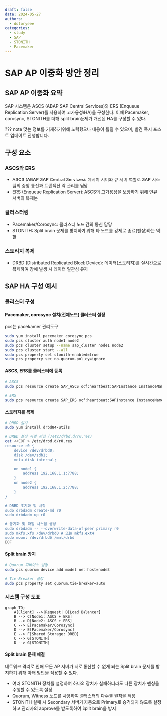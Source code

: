 ```yaml
---
draft: false
date: 2024-05-27
authors:
  - dotoryeee
categories:
  - study
  - SAP
  - STONITH
  - Pacemaker
---
```

# SAP AP 이중화 방안 정리

## SAP AP 이중화 요약

SAP 시스템은 ASCS (ABAP SAP Central Services)와 ERS (Enqueue Replication Server)를 사용하여 고가용성(HA)을 구성한다. 이때 Pacemaker, corosync, STONITH를 더해 split brain문제가 개선된 HA를 구성할 수 있다.
<!-- more -->

??? note
    맞는 정보를 기재하기위해 노력했으나 내용이 틀릴 수 있으며, 발견 즉시 포스트 업데이트 진행합니다.
## 구성 요소

### ASCS와 ERS
- ASCS (ABAP SAP Central Services): 메시지 서버와 큐 서버 역할로 SAP 시스템의 중앙 통신과 트랜잭션 락 관리를 담당
- ERS (Enqueue Replication Server): ASCS의 고가용성을 보장하기 위해 인큐 서버의 복제본

### 클러스터링 
- Pacemaker/Corosync: 클러스터 노드 간의 통신 담당
- STONITH: Split brain 문제를 방지하기 위해 타 노드를 강제로 종료(펜싱)하는 역할

### 스토리지 복제
- DRBD (Distributed Replicated Block Device): 데이터(스토리지)를 실시간으로 복제하여 장애 발생 시 데이터 일관성 유지

## SAP HA 구성 예시

### 클러스터 구성

#### Pacemaker, corosync 설치(전체노드) 클러스터 설정
pcs는 pacekamer 관리도구

```sh 
sudo yum install pacemaker corosync pcs
sudo pcs cluster auth node1 node2
sudo pcs cluster setup --name sap_cluster node1 node2
sudo pcs cluster start --all
sudo pcs property set stonith-enabled=true
sudo pcs property set no-quorum-policy=ignore
```

#### ASCS, ERS를 클러스터에 등록
```sh
# ASCS 
sudo pcs resource create SAP_ASCS ocf:heartbeat:SAPInstance InstanceName=ASCS_00 SAPInstanceType=ASCS

# ERS 
sudo pcs resource create SAP_ERS ocf:heartbeat:SAPInstance InstanceName=ERS_01 SAPInstanceType=ERS
```
#### 스토리지를 복제
```sh
# DRBD 설치
sudo yum install drbd84-utils

# DRBD 설정 파일 편집 (/etc/drbd.d/r0.res)
cat <<EOF > /etc/drbd.d/r0.res
resource r0 {
    device /dev/drbd0;
    disk /dev/sdb1;
    meta-disk internal;

    on node1 {
        address 192.168.1.1:7788;
    }
    on node2 {
        address 192.168.1.2:7788;
    }
}

# DRBD 초기화 및 시작
sudo drbdadm create-md r0
sudo drbdadm up r0

# 동기화 및 파일 시스템 생성
sudo drbdadm -- --overwrite-data-of-peer primary r0
sudo mkfs.xfs /dev/drbd0 # 또는 mkfs.ext4
sudo mount /dev/drbd0 /mnt/drbd
EOF
```

#### Split brain 방지
```sh
# Quorum 디바이스 설정
sudo pcs quorum device add model net host=node3

# Tie-Breaker 설정
sudo pcs property set quorum.tie-breaker=auto
```

### 시스템 구성 도표
```mermaid
graph TD;
    A[Client] -->|Request| B[Load Balancer]
    B --> C[Node1: ASCS + ERS]
    B --> D[Node2: ASCS + ERS]
    C --> E[Pacemaker/Corosync]
    D --> E[Pacemaker/Corosync]
    E --> F[Shared Storage: DRBD]
    C --> G[STONITH]
    D --> G[STONITH]
```

#### Split brain 문제 해결
네트워크 격리로 인해 모든 AP 서버가 서로 통신할 수 없게 되는 Split brain 문제를 방지하기 위해 아래 방안을 적용할 수 있다.

- 여러 STONITH 장치를 설정하여 하나의 장치가 실패하더라도 다른 장치가 펜싱을 수행할 수 있도록 설정
- Quorum, Witness 노드를 사용하여 클러스터의 다수결 원칙을 적용
- STONITH 실패 시 Secondary 서버가 자동으로 Primary로 승격되지 않도록 설정하고 관리자의 approve를 받도록하여 Split brain을 방지
